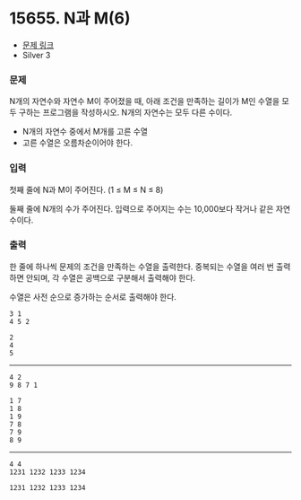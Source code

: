 # 15655. N과 M(6)

- [문제 링크](https://www.acmicpc.net/problem/15655)
- Silver 3

### 문제

N개의 자연수와 자연수 M이 주어졌을 때, 아래 조건을 만족하는 길이가 M인 수열을 모두 구하는 프로그램을 작성하시오. N개의 자연수는 모두 다른 수이다.

- N개의 자연수 중에서 M개를 고른 수열
- 고른 수열은 오름차순이어야 한다.

### 입력

첫째 줄에 N과 M이 주어진다. (1 ≤ M ≤ N ≤ 8)

둘째 줄에 N개의 수가 주어진다. 입력으로 주어지는 수는 10,000보다 작거나 같은 자연수이다.

### 출력

한 줄에 하나씩 문제의 조건을 만족하는 수열을 출력한다. 중복되는 수열을 여러 번 출력하면 안되며, 각 수열은 공백으로 구분해서 출력해야 한다.

수열은 사전 순으로 증가하는 순서로 출력해야 한다.

```
3 1
4 5 2
```

```
2
4
5
```

---

```
4 2
9 8 7 1
```

```
1 7
1 8
1 9
7 8
7 9
8 9
```

---

```
4 4
1231 1232 1233 1234
```

```
1231 1232 1233 1234
```
